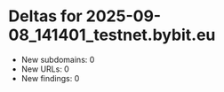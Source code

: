 # Deltas for 2025-09-08_141401_testnet.bybit.eu
- New subdomains: 0
- New URLs: 0
- New findings: 0
